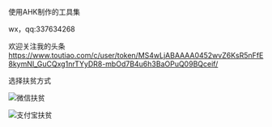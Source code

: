 使用AHK制作的工具集

wx，qq:337634268

欢迎关注我的头条 https://www.toutiao.com/c/user/token/MS4wLjABAAAA0452wvZ6KsR5nFfE8kymNI_GuCQxg1nrTYyDR8-mbOd7B4u6h3BaOPuQ09BQceif/

选择扶贫方式

![微信扶贫](https://s2.loli.net/2024/09/09/1RsvOCorWqM8g2m.jpg)

![支付宝扶贫](https://s2.loli.net/2024/09/09/knvDX3Aiq571Cc4.jpg)

